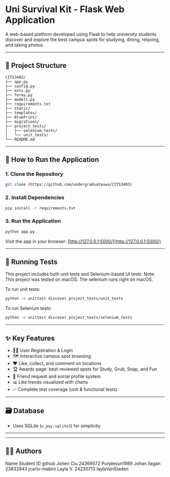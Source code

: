 # Uni Survival Kit - Flask Web Application

A web-based platform developed using Flask to help university students discover and explore the best campus spots for studying, dining, relaxing, and taking photos.

---

## 📁 Project Structure

```
CITS3403/
├── app.py
├── config.py
├── exts.py
├── forms.py
├── models.py
├── requirements.txt
├── static/
├── templates/
├── BluePrint/
├── migrations/
├── project_tests/
│   ├── selenium_tests/
│   └── unit_tests/
└── README.md
```

---

## 🚀 How to Run the Application

### 1. Clone the Repository
```bash
git clone (https://github.com/undergraduateuwa/CITS3403)

```


### 2. Install Dependencies
```bash
pip install -r requirements.txt
```

### 3. Run the Application
```bash
python app.py
```

Visit the app in your browser: [http://127.0.0.1:5000/](http://127.0.0.1:5000/)

---

## 🧪 Running Tests

This project includes both unit tests and Selenium-based UI tests.
Note: This project was tested on macOS. The selenium runs right on macOS. 

To run unit tests:
```bash
python -m unittest discover project_tests/unit_tests
```

To run Selenium tests:
```bash
python -m unittest discover project_tests/selenium_tests
```

---

## ✨ Key Features

- 🧑‍🎓 User Registration & Login
- 🗺️ Interactive campus spot browsing
- ❤️ Like, collect, and comment on locations
- 🏆 Awards page: best-reviewed spots for Study, Grub, Snap, and Fun
- 👥 Friend request and social profile system
- 📊 Like trends visualized with charts
- ✅ Complete test coverage (unit & functional tests)

---

## 🗃️ Database

- Uses SQLite (`u_pay.sqlite3`) for simplicity

---

---

## 👨‍💻 Authors

Name	         Student ID	    github
Johen Ciu	     24369572	      Purplesun1989
Johan llagan	 23832843       jcarlo-mabini
Layla V.	     24230713       laylaVanStaden
